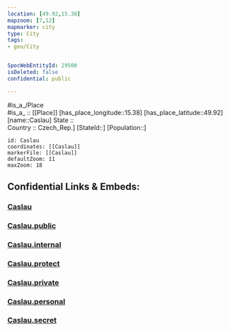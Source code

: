 ```yaml
---
location: [49.92,15.38] 
mapzoom: [7,12] 
mapmarker: city 
type: City
tags:
- geo/City


SpocWebEntityId: 29500
isDeleted: false
confidential: public

---
```

#is_a_/Place  
#is_a_ :: [[Place]] 
[has_place_longitude::15.38] 
[has_place_latitude::49.92] 
[name::Caslau] 
State ::  
Country :: Czech_Rep.] 
[StateId::] 
[Population::] 



```leaflet
id: Caslau
coordinates: [[Caslau]] 
markerFile: [[Caslau]] 
defaultZoom: 11 
maxZoom: 18
```


## Confidential Links & Embeds: 

### [Caslau](/_Standards/Earth/Continent/Europe/Europe~Central/Czech_Republic/regions~Czech_Republic/Středočeský/City/Caslau.md) 

### [Caslau.public](/_public/Earth/Continent/Europe/Europe~Central/Czech_Republic/regions~Czech_Republic/Středočeský/City/Caslau.public.md) 

### [Caslau.internal](/_internal/Earth/Continent/Europe/Europe~Central/Czech_Republic/regions~Czech_Republic/Středočeský/City/Caslau.internal.md) 

### [Caslau.protect](/_protect/Earth/Continent/Europe/Europe~Central/Czech_Republic/regions~Czech_Republic/Středočeský/City/Caslau.protect.md) 

### [Caslau.private](/_private/Earth/Continent/Europe/Europe~Central/Czech_Republic/regions~Czech_Republic/Středočeský/City/Caslau.private.md) 

### [Caslau.personal](/_personal/Earth/Continent/Europe/Europe~Central/Czech_Republic/regions~Czech_Republic/Středočeský/City/Caslau.personal.md) 

### [Caslau.secret](/_secret/Earth/Continent/Europe/Europe~Central/Czech_Republic/regions~Czech_Republic/Středočeský/City/Caslau.secret.md)

